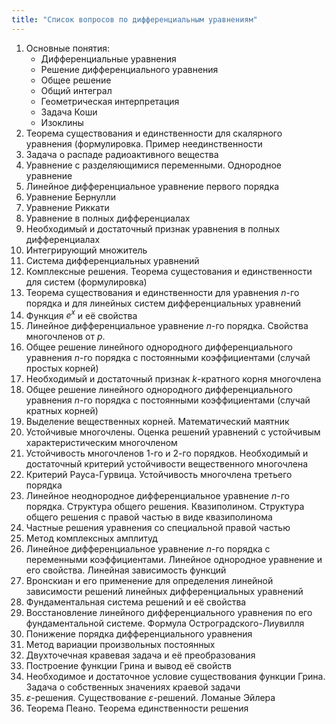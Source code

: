 ```yaml
---
title: "Список вопросов по дифференциальным уравнениям"
---
```

1. Основные понятия:
    * Дифференциальные уравнения
    * Решение дифференциального уравнения
    * Общее решение
    * Общий интеграл
    * Геометрическая интерпретация
    * Задача Коши
    * Изоклины
2. Теорема существования и единственности для скалярного уравнения (формулировка. Пример неединственности
3. Задача о распаде радиоактивного вещества
4. Уравнение с разделяющимися переменными. Однородное уравнение
5. Линейное дифференциальное уравнение первого порядка
6. Уравнение Бернулли
7. Уравнение Риккати
8. Уравнение в полных дифференциалах
9. Необходимый и достаточный признак уравнения в полных дифференциалах
10. Интегрирующий множитель
11. Система дифференциальных уравнений
12. Комплексные решения. Теорема сущестования и единственности для систем (формулировка)
13. Теорема существования и единственности для уравнения $n$-го порядка и для линейных систем дифференциальных уравнений
14. Функция $e^x$ и её свойства
15. Линейное дифференциальное уравнение $n$-го порядка. Свойства многочленов от $p$.
16. Общее решение линейного однородного дифференциального уравнения $n$-го порядка с постоянными коэффициентами (случай простых корней)
17. Необходимый и достаточный признак $k$-кратного корня многочлена
18. Общее решение линейного однородного дифференциального уравнения $n$-го порядка с постоянными коэффициентами (случай кратных корней)
19. Выделение вещественных корней. Математический маятник
20. Устойчивые многочлены. Оценка решений уравнений с устойчивым характеристическим многочленом
21. Устойчивость многочленов $1$-го и $2$-го порядков. Необходимый и достаточный критерий устойчивости вещественного многочлена
22. Критерий Рауса-Гурвица. Устойчивость многочлена третьего порядка
23. Линейное неоднородное дифференциальное уравнение $n$-го порядка. Структура общего решения. Квазиполином. Структура общего решения с правой частью в виде квазиполинома
24. Частные решения уравнения со специальной правой частью
25. Метод комплексных амплитуд
26. Линейное дифференциальное уравнение $n$-го порядка с переменными коэффициентами. Линейное однородное уравнение и его свойства. Линейная зависимость функций
27. Вронскиан и его применение для определения линейной зависимости решений линейных дифференциальных уравнений
28. Фундаментальная система решений и её свойства
29. Восстановление линейного дифференциального уравнения по его фундаментальной системе. Формула Остроградского-Лиувилля
30. Понижение порядка дифференциального уравнения
31. Метод вариации произвольных постоянных
32. Двухточечная кравевая задача и её преобразования
33. Построение функции Грина и вывод её свойств
34. Необходимое и достаточное условие существования функции Грина. Задача о собственных значениях краевой задачи
35. $\varepsilon$-решения. Существование $\varepsilon$-решений. Ломаные Эйлера
36. Теорема Пеано. Теорема единственности решения
